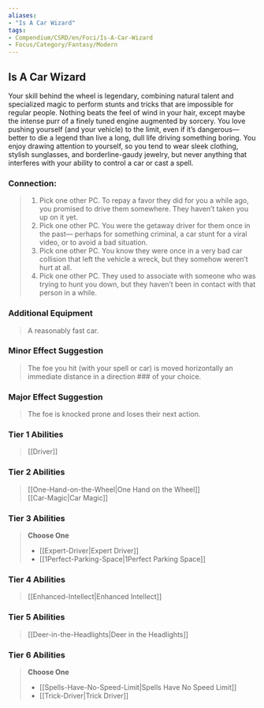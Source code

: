 ```yaml
---
aliases:
- "Is A Car Wizard"
tags:
- Compendium/CSRD/en/Foci/Is-A-Car-Wizard
- Focus/Category/Fantasy/Modern
---
```


  
## Is A Car Wizard
Your skill behind the wheel is legendary, combining natural talent and specialized magic to perform stunts and tricks that are impossible for regular people. Nothing beats the feel of wind in your hair, except maybe the intense purr of a finely tuned engine augmented by sorcery. You love pushing yourself (and your vehicle) to the limit, even if it’s dangerous—better to die a legend than live a long, dull life driving something boring. You enjoy drawing attention to yourself, so you tend to wear sleek clothing, stylish sunglasses, and borderline-gaudy jewelry, but never anything that interferes with your ability to control a car or cast a spell.


### Connection: 
>1. Pick one other PC. To repay a favor they did for you a while ago, you promised to drive them somewhere. They haven’t taken you up on it yet.
>2. Pick one other PC. You were the getaway driver for them once in the past— perhaps for something criminal, a car stunt for a viral video, or to avoid a bad situation.
>3. Pick one other PC. You know they were once in a very bad car collision that left the vehicle a wreck, but they somehow weren’t hurt at all.
>4. Pick one other PC. They used to associate with someone who was trying to hunt you down, but they haven’t been in contact with that person in a while.

### Additional Equipment 
>A reasonably fast car.
### Minor Effect Suggestion 
>The foe you hit (with your spell or car) is moved horizontally an immediate distance in a direction ### of your choice.
### Major Effect Suggestion 
>The foe is knocked prone and loses their next action.




### Tier 1 Abilities  
> [[Driver]]  


### Tier 2 Abilities  
> [[One-Hand-on-the-Wheel|One Hand on the Wheel]]  
> [[Car-Magic|Car Magic]]  

### Tier 3 Abilities  
> **Choose One**  
>- [[Expert-Driver|Expert Driver]]  
>- [[1Perfect-Parking-Space|1Perfect Parking Space]]  

### Tier 4 Abilities  
> [[Enhanced-Intellect|Enhanced Intellect]]  

### Tier 5 Abilities  
> [[Deer-in-the-Headlights|Deer in the Headlights]]


### Tier 6 Abilities  
> **Choose One**  
>- [[Spells-Have-No-Speed-Limit|Spells Have No Speed Limit]]  
>- [[Trick-Driver|Trick Driver]]